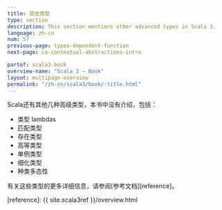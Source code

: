 ```yaml
---
title: 其他类型
type: section
description: This section mentions other advanced types in Scala 3.
language: zh-cn
num: 57
previous-page: types-dependent-function
next-page: ca-contextual-abstractions-intro

partof: scala3-book
overview-name: "Scala 3 — Book"
layout: multipage-overview
permalink: "/zh-cn/scala3/book/:title.html"
---
```



Scala还有其他几种高级类型，本书中没有介绍，包括：

- 类型 lambdas
- 匹配类型
- 存在类型
- 高等类型
- 单例类型
- 细化类型
- 种类多态性

有关这些类型的更多详细信息，请参阅[参考文档][reference]。


[reference]: {{ site.scala3ref }}/overview.html
